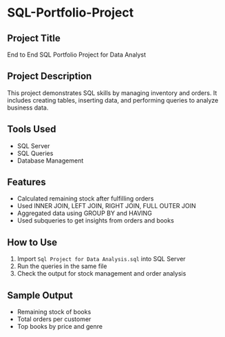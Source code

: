 # SQL-Portfolio-Project

## Project Title
End to End SQL Portfolio Project for Data Analyst

## Project Description
This project demonstrates SQL skills by managing inventory and orders. It includes creating tables, inserting data, and performing queries to analyze business data.

## Tools Used
- SQL Server
- SQL Queries
- Database Management

## Features
- Calculated remaining stock after fulfilling orders
- Used INNER JOIN, LEFT JOIN, RIGHT JOIN, FULL OUTER JOIN
- Aggregated data using GROUP BY and HAVING
- Used subqueries to get insights from orders and books

## How to Use
1. Import `Sql Project for Data Analysis.sql` into SQL Server
2. Run the queries in the same file
3. Check the output for stock management and order analysis

## Sample Output
- Remaining stock of books
- Total orders per customer
- Top books by price and genre
